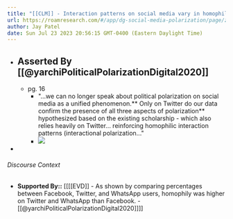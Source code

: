 ```yaml
---
title: "[[CLM]] - Interaction patterns on social media vary in homophily based on the platform."
url: https://roamresearch.com/#/app/dg-social-media-polarization/page/zPYSTv9XY
author: Jay Patel
date: Sun Jul 23 2023 20:56:15 GMT-0400 (Eastern Daylight Time)
---
```


- ## Asserted By [[@yarchiPoliticalPolarizationDigital2020]]
    - pg. 16
        - "...we can no longer speak about political polarization on social media as a unified phenomenon.** Only on Twitter do our data confirm the presence of all three aspects of polarization** hypothesized based on the existing scholarship - which also relies heavily on Twitter... reinforcing homophilic interaction patterns (interactional polarization..."
        - ![](https://firebasestorage.googleapis.com/v0/b/firescript-577a2.appspot.com/o/imgs%2Fapp%2Fdg-social-media-polarization%2Fe2RPnjD9n2.28.42.png?alt=media&token=e0ea4964-75a9-4685-aabd-ca41fee4abd6)
- 

###### Discourse Context

- **Supported By::** [[[[EVD]] - As shown by comparing percentages between Facebook, Twitter, and WhatsApp users, homophily was higher on Twitter and WhatsApp than Facebook. - [[@yarchiPoliticalPolarizationDigital2020]]]]
